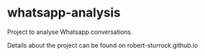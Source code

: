 # whatsapp-analysis
Project to analyse Whatsapp conversations.

Details about the project can be found on robert-sturrock.github.io
